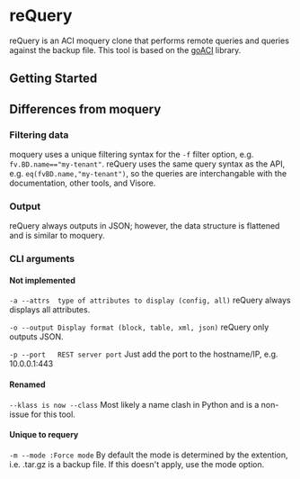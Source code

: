 # reQuery
reQuery is an ACI moquery clone that performs remote queries and queries against the backup file. This tool is based on the [goACI](https://github.com/brightpuddle/goaci) library.


## Getting Started

## Differences from moquery

### Filtering data
moquery uses a unique filtering syntax for the `-f` filter option, e.g. `fv.BD.name=="my-tenant"`. reQuery uses the same query syntax as the API, e.g. `eq(fvBD.name,"my-tenant")`, so the queries are interchangable with the documentation, other tools, and Visore.

### Output
reQuery always outputs in JSON; however, the data structure is flattened and is similar to moquery.

### CLI arguments
#### Not implemented
`-a --attrs  type of attributes to display (config, all)`
reQuery always displays all attributes.

`-o --output Display format (block, table, xml, json)`
reQuery only outputs JSON.

`-p --port   REST server port`
Just add the port to the hostname/IP, e.g. 10.0.0.1:443

#### Renamed
`--klass is now --class`
Most likely a name clash in Python and is a non-issue for this tool.


#### Unique to requery
`-m --mode :Force mode`
By default the mode is determined by the extention, i.e. .tar.gz is a backup file. If this doesn't apply, use the mode option.
